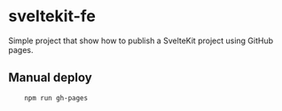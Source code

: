 # sveltekit-fe

Simple project that show how to publish a SvelteKit project using GitHub pages.

## Manual deploy

```bash
    npm run gh-pages
```